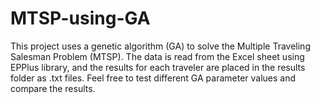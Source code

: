 # MTSP-using-GA
This project uses a genetic algorithm (GA) to solve the Multiple Traveling Salesman Problem (MTSP). The data is read from the Excel sheet using EPPlus library, and the results for each traveler are placed in the results folder as .txt files. Feel free to test different GA parameter values and compare the results.
